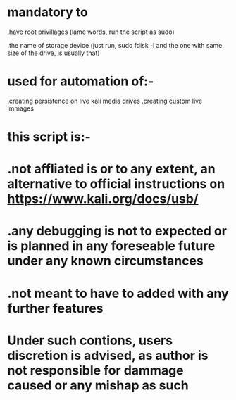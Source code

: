 # mandatory to 
.have root privillages (lame words, run the script as sudo)

.the name of storage device (just run, sudo fdisk -l and the one with same size of the drive, is usually that)

# used for automation of:-
.creating persistence on live kali media drives
.creating custom live immages

# this script is:-
# .not affliated is or to any extent, an alternative to official instructions on https://www.kali.org/docs/usb/ 

# .any debugging is not to expected or is planned in any foreseable future under any known circumstances

# .not meant to have to added with any further features

# Under such contions, users discretion is advised, as author is not responsible for dammage caused or any mishap as such
